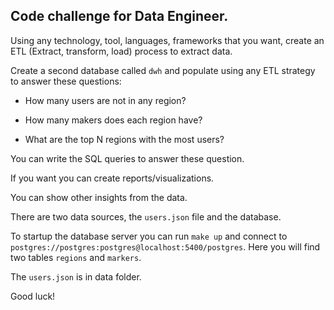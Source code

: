 ## Code challenge for Data Engineer. 

Using any technology, tool, languages, frameworks that you want, create an ETL (Extract, transform, load) process to extract data.

Create a second database called `dwh` and populate using any ETL strategy to answer these questions: 

- How many users are not in any region?

- How many makers does each region have?

- What are the top N regions with the most users?

You can write the SQL queries to answer these question.

If you want you can create reports/visualizations.

You can show other insights from the data.

There are two data sources, the `users.json` file and the database.

To startup the database server you can run `make up` and connect to `postgres://postgres:postgres@localhost:5400/postgres`. Here you will find two tables `regions` and `markers`.

The `users.json` is in data folder.

Good luck!
